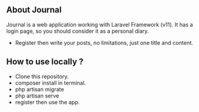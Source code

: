 ## About Journal

Journal is a web application working with Laravel Framework (v11).
It has a login page, so you should consider it as a personal diary.

- Register then write your posts, no limitations, just one title and content.

## How to use locally ?

- Clone this repository.
- composer install in terminal.
- php artisan migrate
- php artisan serve
- register then use the app.

